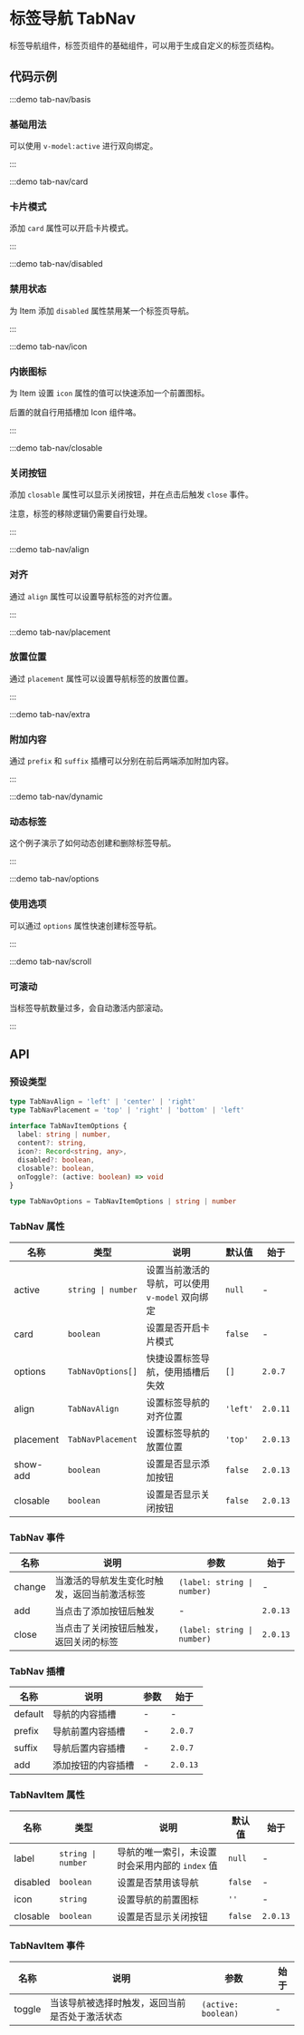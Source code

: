 # 标签导航 TabNav

标签导航组件，标签页组件的基础组件，可以用于生成自定义的标签页结构。

## 代码示例

:::demo tab-nav/basis

### 基础用法

可以使用 `v-model:active` 进行双向绑定。

:::

:::demo tab-nav/card

### 卡片模式

添加 `card` 属性可以开启卡片模式。

:::

:::demo tab-nav/disabled

### 禁用状态

为 Item 添加 `disabled` 属性禁用某一个标签页导航。

:::

:::demo tab-nav/icon

### 内嵌图标

为 Item 设置 `icon` 属性的值可以快速添加一个前置图标。

后置的就自行用插槽加 Icon 组件咯。

:::

:::demo tab-nav/closable

### 关闭按钮

添加 `closable` 属性可以显示关闭按钮，并在点击后触发 `close` 事件。

注意，标签的移除逻辑仍需要自行处理。

:::

:::demo tab-nav/align

### 对齐

通过 `align` 属性可以设置导航标签的对齐位置。

:::

:::demo tab-nav/placement

### 放置位置

通过 `placement` 属性可以设置导航标签的放置位置。

:::

:::demo tab-nav/extra

### 附加内容

通过 `prefix` 和 `suffix` 插槽可以分别在前后两端添加附加内容。

:::

:::demo tab-nav/dynamic

### 动态标签

这个例子演示了如何动态创建和删除标签导航。

:::

:::demo tab-nav/options

### 使用选项

可以通过 `options` 属性快速创建标签导航。

:::

:::demo tab-nav/scroll

### 可滚动

当标签导航数量过多，会自动激活内部滚动。

:::

## API

### 预设类型

```ts
type TabNavAlign = 'left' | 'center' | 'right'
type TabNavPlacement = 'top' | 'right' | 'bottom' | 'left'

interface TabNavItemOptions {
  label: string | number,
  content?: string,
  icon?: Record<string, any>,
  disabled?: boolean,
  closable?: boolean,
  onToggle?: (active: boolean) => void
}

type TabNavOptions = TabNavItemOptions | string | number
```

### TabNav 属性

| 名称      | 类型               | 说明                                            | 默认值   | 始于     |
| --------- | ------------------ | ----------------------------------------------- | -------- | -------- |
| active    | `string \| number` | 设置当前激活的导航，可以使用 `v-model` 双向绑定 | `null`   | -        |
| card      | `boolean`          | 设置是否开启卡片模式                            | `false`  | -        |
| options   | `TabNavOptions[]`  | 快捷设置标签导航，使用插槽后失效                | `[]`     | `2.0.7`  |
| align     | `TabNavAlign`      | 设置标签导航的对齐位置                          | `'left'` | `2.0.11` |
| placement | `TabNavPlacement`  | 设置标签导航的放置位置                          | `'top'`  | `2.0.13` |
| show-add  | `boolean`          | 设置是否显示添加按钮                            | `false`  | `2.0.13` |
| closable  | `boolean`          | 设置是否显示关闭按钮                            | `false`  | `2.0.13` |

### TabNav 事件

| 名称   | 说明                                         | 参数                        | 始于     |
| ------ | -------------------------------------------- | --------------------------- | -------- |
| change | 当激活的导航发生变化时触发，返回当前激活标签 | `(label: string \| number)` | -        |
| add    | 当点击了添加按钮后触发                       | -                           | `2.0.13` |
| close  | 当点击了关闭按钮后触发，返回关闭的标签       | `(label: string \| number)` | `2.0.13` |

### TabNav 插槽

| 名称    | 说明               | 参数 | 始于     |
| ------- | ------------------ | ---- | -------- |
| default | 导航的内容插槽     | -    | -        |
| prefix  | 导航前置内容插槽   | -    | `2.0.7`  |
| suffix  | 导航后置内容插槽   | -    | `2.0.7`  |
| add     | 添加按钮的内容插槽 | -    | `2.0.13` |

### TabNavItem 属性

| 名称     | 类型               | 说明                                            | 默认值  | 始于     |
| -------- | ------------------ | ----------------------------------------------- | ------- | -------- |
| label    | `string \| number` | 导航的唯一索引，未设置时会采用内部的 `index` 值 | `null`  | -        |
| disabled | `boolean`          | 设置是否禁用该导航                              | `false` | -        |
| icon     | `string`           | 设置导航的前置图标                              | `''`    | -        |
| closable | `boolean`          | 设置是否显示关闭按钮                            | `false` | `2.0.13` |

### TabNavItem 事件

| 名称   | 说明                                           | 参数                | 始于 |
| ------ | ---------------------------------------------- | ------------------- | ---- |
| toggle | 当该导航被选择时触发，返回当前是否处于激活状态 | `(active: boolean)` | -    |
